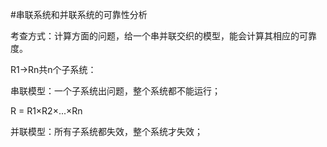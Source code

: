 #串联系统和并联系统的可靠性分析

考查方式：计算方面的问题，给一个串并联交织的模型，能会计算其相应的可靠度。

R1->Rn共n个子系统：

串联模型：一个子系统出问题，整个系统都不能运行；

R = R1×R2×...×Rn

并联模型：所有子系统都失效，整个系统才失效；

